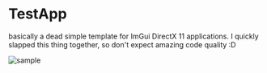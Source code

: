 # TestApp 

basically a dead simple template for
ImGui DirectX 11 applications.
I quickly slapped this thing together,
so don't expect amazing code quality :D

![sample](https://i.imgur.com/9xMKdpT.png)
